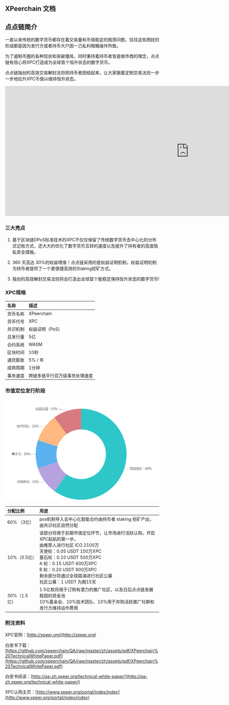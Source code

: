 ## XPeerchain 文档

## 点点链简介

  一直以来传统的数字货币都存在着交易量和币值稳定的瓶颈问题，往往这些困扰的形成都是因为发行方或者持币大户因一己私利暗箱操作所致。

  为了遏制币圈的各种现状和突破僵局，同时秉持着持币者皆是做市商的理念，点点链有信心将XPC打造成为全球首个恒升状态的数字货币。
  
  点点链独创的高效交易解封法将把持币者团结起来，让大家跟着定制交易法则一步一步地拉升XPC币值以维持恒升状态。
        
<iframe height=425 width=1200 src='http://player.youku.com/embed/XNDI5NzUxNDY3Ng==' frameborder=0 'allowfullscreen'></iframe>

### 三大亮点

  1) 基于区块链DPoS标准技术的XPC不仅仅保留了传统数字货币去中心化的分布式记账方式，还大大的优化了数字货币互转的速度以及提升了持有者的高度隐私安全措施。

  2) 360 天高达 30%的权益增值！点点链采用的是权益证明机制，权益证明机制为持币者提供了一个更便捷高效的Staking挖矿方式。

  3) 独创的高效解封交易法则将会打造出全球首个能稳定保持恒升状态的数字货币!


### XPC规格


|  名称   | 描述   | 
|:----|:----|
| 货币名称   | XPeerchain   | 
| 货币代号   | XPC   | 
| 共识机制   | 权益证明（PoS） | 
| 总发行量   | 5亿   | 
| 合约系统   | WASM  | 
| 区块时间   | 10秒 | 
| 通货膨胀   | 5% / 年  | 
| 成熟周期   | 1分钟  | 
| 事务速度   | 跨链多链平行百万级事务处理速度 | 

### 市值定位发行阶段

![XPC分配](assets/images/index_1.png)

| 分配比例   | 用途   | 
|:----|:----|
| 60% （3亿）   | pos机制导入去中心化智能合约由持币者 staking 挖矿产出，由共识社区自然分配   | 
| 10%（0.5亿）   | 该部分将用于前期市值定位环节，让市场进行活跃认购，开启XPC起航的第一步。<br>由推荐人进行社区 ICO 2100万<br>天使轮：0.05  USDT     100万XPC<br>基石轮：0.10  USDT     500万XPC<br>A     轮：0.15  USDT     600万XPC<br>B     轮：0.20  USDT     900万XPC<br>剩余部分将通过全球路演进行社区公募<br>社区公募：1 USDT  为期15天   | 
| 30%（1.5 亿）   | 1.5亿枚将用于订购有潜力的推广社区，以及日后点点链发展稳固的资金池<br>10%基金会、10%技术团队、10%用于并购活跃推广社群和发行方维持运作费用   | 


### 附注资料

XPC官网：[http://xpeer.org](http://xpeer.org)

白皮书下载：[https://github.com/xpeerchain/QA/raw/master/zh/assets/pdf/XPeerchain%20TechnicalWhitePaper.pdf](https://github.com/xpeerchain/QA/raw/master/zh/assets/pdf/XPeerchain%20TechnicalWhitePaper.pdf)

白皮书阅读：[http://qa-zh.xpeer.org/technical-white-paper/](http://qa-zh.xpeer.org/technical-white-paper/)

XPC认购主页：[http://www.xpeer.org/portal/index/index](http://www.xpeer.org/portal/index/index)


